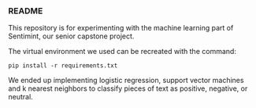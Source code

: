 ### README

This repository is for experimenting with the machine learning part of Sentimint, our senior capstone project.

The virtual environment we used can be recreated with the command: 
```
pip install -r requirements.txt
```

We ended up implementing logistic regression, support vector machines and k nearest neighbors to classify pieces of text as positive, negative, or neutral.
